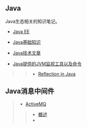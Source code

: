 ## Java
Java生态相关的知识笔记。

- [Java EE](./JavaEE/README.md)

- [Java基础知识](./Java基础/README.md)

- [Java技术文章](./Java技术文章/README.md)

- [Java提供的JVM监视工具以及命令](./JVM监视工具以及命令/README.md)


>> - [Reflection in Java](./Reflection_in_java.md)

## Java消息中间件
> - [ActiveMQ](./消息中间件ActiveMQ)
>> - [概述](./消息中间件ActiveMQ/01-概述.md)
>> - 
